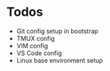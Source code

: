 # Todos

* Git config setup in bootstrap
* TMUX config
* VIM config
* VS Code config
* Linux base environment setup